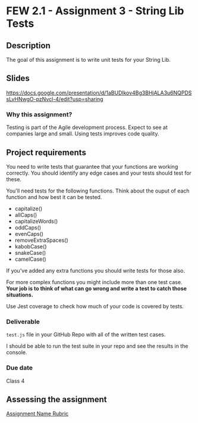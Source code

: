# FEW 2.1 - Assignment 3 - String Lib Tests

## Description 

The goal of this assignment is to write unit tests for your String Lib. 

## Slides

https://docs.google.com/presentation/d/1aBUDlkov4Bg3BHjALA3u6NQPDSsLvHNwgO-pzNvcl-4/edit?usp=sharing

### Why this assignment?

Testing is part of the Agile development process. Expect to see at companies large and small. Using tests improves code quality. 

## Project requirements

You need to write tests that guarantee that your functions are working correctly. You should identify any edge cases and your tests should test for these. 

You'll need tests for the following functions. Think about the ouput of each function and how best it can be tested. 

- capitalize()
- allCaps()
- capitalizeWords()
- oddCaps()
- evenCaps()
- removeExtraSpaces()
- kabobCase()
- snakeCase()
- camelCase()

If you've added any extra functions you should write tests for those also. 

For more complex functions you might include more than one test case. **Your job is to think of what can go wrong and write a test to catch those situations.**

Use Jest coverage to check how much of your code is covered by tests. 

### Deliverable

`test.js` file in your GitHub Repo with all of the written test cases. 

I should be able to run the test suite in your repo and see the results in the console. 

### Due date

Class 4 

## Assessing the assignment

[Assignment Name Rubric](./assignment-3-string-lib-test-rubric.md)




